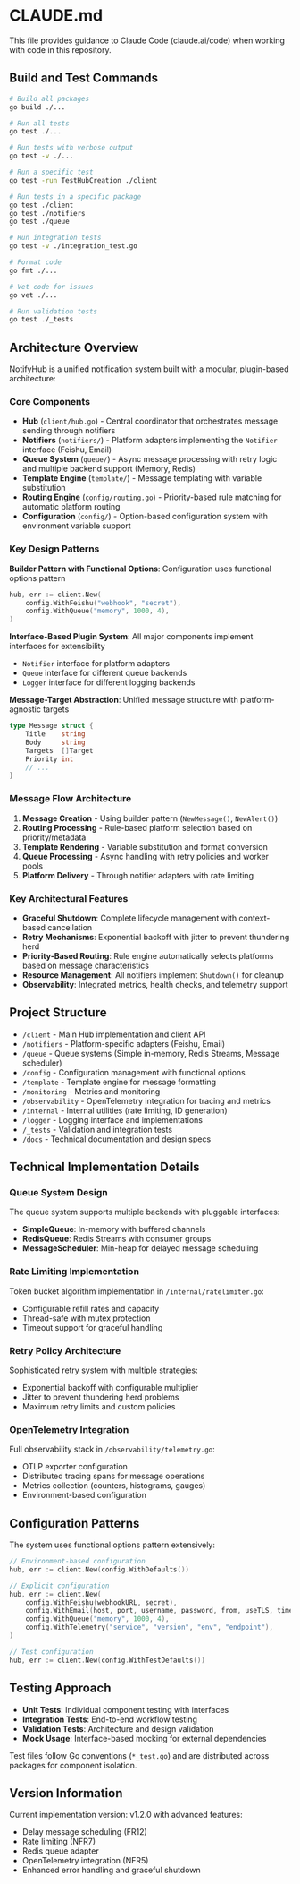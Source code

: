 # CLAUDE.md

This file provides guidance to Claude Code (claude.ai/code) when working with code in this repository.

## Build and Test Commands

```bash
# Build all packages
go build ./...

# Run all tests
go test ./...

# Run tests with verbose output
go test -v ./...

# Run a specific test
go test -run TestHubCreation ./client

# Run tests in a specific package
go test ./client
go test ./notifiers
go test ./queue

# Run integration tests
go test -v ./integration_test.go

# Format code
go fmt ./...

# Vet code for issues
go vet ./...

# Run validation tests
go test ./_tests
```

## Architecture Overview

NotifyHub is a unified notification system built with a modular, plugin-based architecture:

### Core Components

- **Hub** (`client/hub.go`) - Central coordinator that orchestrates message sending through notifiers
- **Notifiers** (`notifiers/`) - Platform adapters implementing the `Notifier` interface (Feishu, Email)
- **Queue System** (`queue/`) - Async message processing with retry logic and multiple backend support (Memory, Redis)
- **Template Engine** (`template/`) - Message templating with variable substitution
- **Routing Engine** (`config/routing.go`) - Priority-based rule matching for automatic platform routing
- **Configuration** (`config/`) - Option-based configuration system with environment variable support

### Key Design Patterns

**Builder Pattern with Functional Options**: Configuration uses functional options pattern
```go
hub, err := client.New(
    config.WithFeishu("webhook", "secret"),
    config.WithQueue("memory", 1000, 4),
)
```

**Interface-Based Plugin System**: All major components implement interfaces for extensibility
- `Notifier` interface for platform adapters
- `Queue` interface for different queue backends
- `Logger` interface for different logging backends

**Message-Target Abstraction**: Unified message structure with platform-agnostic targets
```go
type Message struct {
    Title    string
    Body     string
    Targets  []Target
    Priority int
    // ...
}
```

### Message Flow Architecture

1. **Message Creation** - Using builder pattern (`NewMessage()`, `NewAlert()`)
2. **Routing Processing** - Rule-based platform selection based on priority/metadata
3. **Template Rendering** - Variable substitution and format conversion
4. **Queue Processing** - Async handling with retry policies and worker pools
5. **Platform Delivery** - Through notifier adapters with rate limiting

### Key Architectural Features

- **Graceful Shutdown**: Complete lifecycle management with context-based cancellation
- **Retry Mechanisms**: Exponential backoff with jitter to prevent thundering herd
- **Priority-Based Routing**: Rule engine automatically selects platforms based on message characteristics
- **Resource Management**: All notifiers implement `Shutdown()` for cleanup
- **Observability**: Integrated metrics, health checks, and telemetry support

## Project Structure

- `/client` - Main Hub implementation and client API
- `/notifiers` - Platform-specific adapters (Feishu, Email)
- `/queue` - Queue systems (Simple in-memory, Redis Streams, Message scheduler)
- `/config` - Configuration management with functional options
- `/template` - Template engine for message formatting
- `/monitoring` - Metrics and monitoring
- `/observability` - OpenTelemetry integration for tracing and metrics
- `/internal` - Internal utilities (rate limiting, ID generation)
- `/logger` - Logging interface and implementations
- `/_tests` - Validation and integration tests
- `/docs` - Technical documentation and design specs

## Technical Implementation Details

### Queue System Design
The queue system supports multiple backends with pluggable interfaces:
- **SimpleQueue**: In-memory with buffered channels
- **RedisQueue**: Redis Streams with consumer groups
- **MessageScheduler**: Min-heap for delayed message scheduling

### Rate Limiting Implementation
Token bucket algorithm implementation in `/internal/ratelimiter.go`:
- Configurable refill rates and capacity
- Thread-safe with mutex protection
- Timeout support for graceful handling

### Retry Policy Architecture
Sophisticated retry system with multiple strategies:
- Exponential backoff with configurable multiplier
- Jitter to prevent thundering herd problems
- Maximum retry limits and custom policies

### OpenTelemetry Integration
Full observability stack in `/observability/telemetry.go`:
- OTLP exporter configuration
- Distributed tracing spans for message operations
- Metrics collection (counters, histograms, gauges)
- Environment-based configuration

## Configuration Patterns

The system uses functional options pattern extensively:

```go
// Environment-based configuration
hub, err := client.New(config.WithDefaults())

// Explicit configuration
hub, err := client.New(
    config.WithFeishu(webhookURL, secret),
    config.WithEmail(host, port, username, password, from, useTLS, timeout),
    config.WithQueue("memory", 1000, 4),
    config.WithTelemetry("service", "version", "env", "endpoint"),
)

// Test configuration
hub, err := client.New(config.WithTestDefaults())
```

## Testing Approach

- **Unit Tests**: Individual component testing with interfaces
- **Integration Tests**: End-to-end workflow testing
- **Validation Tests**: Architecture and design validation
- **Mock Usage**: Interface-based mocking for external dependencies

Test files follow Go conventions (`*_test.go`) and are distributed across packages for component isolation.

## Version Information

Current implementation version: v1.2.0 with advanced features:
- Delay message scheduling (FR12)
- Rate limiting (NFR7)
- Redis queue adapter
- OpenTelemetry integration (NFR5)
- Enhanced error handling and graceful shutdown